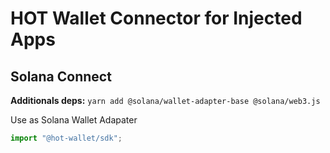 # HOT Wallet Connector for Injected Apps

## Solana Connect

**Additionals deps:**
`yarn add @solana/wallet-adapter-base @solana/web3.js`

Use as Solana Wallet Adapater

```ts
import "@hot-wallet/sdk";
```
